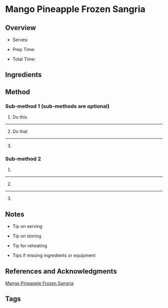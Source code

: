 # Mango Pineapple Frozen Sangria

## Overview

- Serves:

- Prep Time:

- Total Time:

## Ingredients



## Method

### Sub-method 1 (sub-methods are optional)

1. Do this
---
2. Do that
---
3.

### Sub-method 2

1.
---
2.
---
3.

## Notes

- Tip on serving

- Tip on storing

- Tip for reheating

- Tips if missing ingredients or equipment

## References and Acknowledgments

[Mango Pineapple Frozen Sangria](https://tasty.co/recipe/mango-pineapple-frozen-sangria)

## Tags



